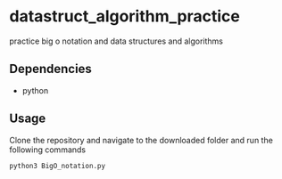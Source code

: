 # datastruct_algorithm_practice
practice big o notation and data structures and algorithms


## Dependencies
- python

## Usage
Clone the repository and navigate to the downloaded folder and run the following commands

`python3 BigO_notation.py`
